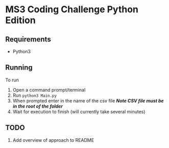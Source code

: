 # MS3 Coding Challenge **Python Edition**

## Requirements

- Python3

## Running

To run
1. Open a command prompt/terminal
2. Run `python3 Main.py`
3. When prompted enter in the name of the csv file ***Note CSV file must be in the root of the folder***
4. Wait for execution to finish (will currently take several minutes)

## TODO

1. Add overview of approach to README